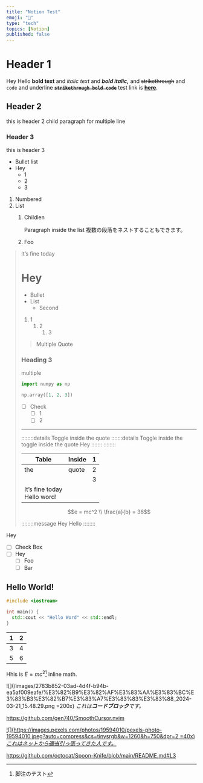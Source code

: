 ```yaml
---
title: "Notion Test"
emoji: "📖"
type: "tech"
topics: [Notion]
published: false
---
```


# Header 1

Hey Hello **bold text** and *italic text* and ***bold italic,***
and  ~~strikethrough~~ and `code` and underline
**~~`strikethrough bold code`~~** test link is [**~~here~~**](https://www.google.com/).

## Header 2

this is header 2
child paragraph
for multiple line

### Header 3

this is header 3

* Bullet list
* Hey
    * 1
    * 2
    * 3

1. Numbered
1. List
    1. Childlen

        Paragraph inside the list
        複数の段落をネストすることもできます。
    1. Foo

>It’s fine today
>
># Hey
>
>* Bullet
>* List
>    * Second
>
>1. 1
>    1. 2
>        1. 3
>
>>Multiple
>>Quote
>
>### Heading 3
>
>multiple 
>
>```python
>import numpy as np
>
>np.array([1, 2, 3])
>```
>
>- [ ] Check
>    - [ ] 1
>    - [ ] 2
>
>----------
>
>::::::::details Toggle inside the quote
>:::::::details Toggle inside the toggle inside the quote
>Hey
>:::::::
>::::::::
>
>| Table | Inside | 1 |
>|---|---|---|
>| the | quote | 2 |
>|  |  | 3 |
>| It’s fine today<br>Hello word! |  |  |
>
>$$e = mc^2 \\
\frac{a}{b} = 36$$
>
>::::::::message
>Hey
>Hello
>::::::::

Hey

- [ ] Check Box
- [ ] Hey
    - [ ] Foo
    - [ ] Bar

## Hello World!

```cpp:test.cpp
#include <iostream>

int main() {
  std::cout << "Hello Word" << std::endl;
}
```

| 1 | 2 |
|---|---|
| 3 | 4 |
| 5 | 6 |

Hhis is $E = mc^2$[^1] inline math.

![](/images/2783b852-03ad-4d4f-b94b-ea5af009eafe/%E3%82%B9%E3%82%AF%E3%83%AA%E3%83%BC%E3%83%B3%E3%82%B7%E3%83%A7%E3%83%83%E3%83%88_2024-03-21_15.48.29.png =200x)
*これは**コードブロック**です。*

https://github.com/gen740/SmoothCursor.nvim

[
![](https://images.pexels.com/photos/19594010/pexels-photo-19594010.jpeg?auto=compress&cs=tinysrgb&w=1260&h=750&dpr=2  =40x)
*これはネットから~~適当~~引っ張ってきた人です。*
](${b.image.external.url})

https://github.com/octocat/Spoon-Knife/blob/main/README.md#L3

[^1]: 脚注のテスト